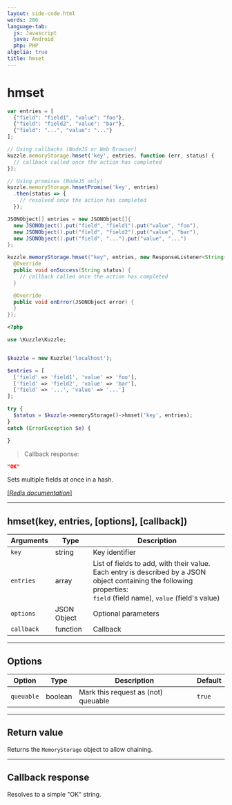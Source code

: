 ```yaml
---
layout: side-code.html
words: 286
language-tab:
  js: Javascript
  java: Android
  php: PHP
algolia: true
title: hmset
---
```


# hmset

```js
var entries = [
  {"field": "field1", "value": "foo"},
  {"field": "field2", "value": "bar"},
  {"field": "...", "value": "..."}
];

// Using callbacks (NodeJS or Web Browser)
kuzzle.memoryStorage.hmset('key', entries, function (err, status) {
  // callback called once the action has completed
});

// Using promises (NodeJS only)
kuzzle.memoryStorage.hmsetPromise('key', entries)
  .then(status => {
    // resolved once the action has completed
  });
```

```java
JSONObject[] entries = new JSONObject[]{
  new JSONObject().put("field", "field1").put("value", "foo"),
  new JSONObject().put("field", "field2").put("value", "bar"),
  new JSONObject().put("field", "...").put("value", "...")
};

kuzzle.memoryStorage.hmset("key", entries, new ResponseListener<String>() {
  @Override
  public void onSuccess(String status) {
    // callback called once the action has completed
  }

  @Override
  public void onError(JSONObject error) {
  }
});
```

```php
<?php

use \Kuzzle\Kuzzle;


$kuzzle = new Kuzzle('localhost');

$entries = [
  ['field' => 'field1', 'value' => 'foo'],
  ['field' => 'field2', 'value' => 'bar'],
  ['field' => '...', 'value' => '...']
];

try {
  $status = $kuzzle->memoryStorage()->hmset('key', entries);
}
catch (ErrorException $e) {

}
```

> Callback response:

```json
"OK"
```

Sets multiple fields at once in a hash.

[[_Redis documentation_]](https://redis.io/commands/hmset)

---

## hmset(key, entries, [options], [callback])

| Arguments | Type | Description |
|---------------|---------|----------------------------------------|
| `key` | string | Key identifier |
| `entries` | array | List of fields to add, with their value. Each entry is described by a JSON object containing the following properties:<br/>`field` (field name), `value` (field's value) |
| `options` | JSON Object | Optional parameters |
| `callback` | function | Callback |

---

## Options

| Option | Type | Description | Default |
|---------------|---------|----------------------------------------|---------|
| `queuable` | boolean | Mark this request as (not) queuable | ``true`` |

---

## Return value

Returns the `MemoryStorage` object to allow chaining.

---

## Callback response

Resolves to a simple "OK" string.
